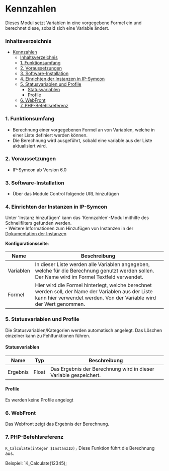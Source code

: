# Kennzahlen
Dieses Modul setzt Variablen in eine vorgegebene Formel ein und berechnet diese, sobald sich eine Variable ändert.

### Inhaltsverzeichnis

- [Kennzahlen](#kennzahlen)
    - [Inhaltsverzeichnis](#inhaltsverzeichnis)
    - [1. Funktionsumfang](#1-funktionsumfang)
    - [2. Voraussetzungen](#2-voraussetzungen)
    - [3. Software-Installation](#3-software-installation)
    - [4. Einrichten der Instanzen in IP-Symcon](#4-einrichten-der-instanzen-in-ip-symcon)
    - [5. Statusvariablen und Profile](#5-statusvariablen-und-profile)
      - [Statusvariablen](#statusvariablen)
      - [Profile](#profile)
    - [6. WebFront](#6-webfront)
    - [7. PHP-Befehlsreferenz](#7-php-befehlsreferenz)

### 1. Funktionsumfang

* Berechnung einer vorgegebenen Formel an von Variablen, welche in einer Liste definiert werden können.
* Die Berechnung wird ausgeführt, sobald eine variable aus der Liste aktualisiert wird.

### 2. Voraussetzungen

- IP-Symcon ab Version 6.0

### 3. Software-Installation

* Über das Module Control folgende URL hinzufügen

### 4. Einrichten der Instanzen in IP-Symcon

 Unter 'Instanz hinzufügen' kann das 'Kennzahlen'-Modul mithilfe des Schnellfilters gefunden werden.  
	- Weitere Informationen zum Hinzufügen von Instanzen in der [Dokumentation der Instanzen](https://www.symcon.de/service/dokumentation/konzepte/instanzen/#Instanz_hinzufügen)

__Konfigurationsseite__:

Name     | Beschreibung
-------- | ------------------
Variablen| In dieser Liste werden alle Variablen angegeben, welche für die Berechnung genutzt werden sollen. Der Name wird im Formel Textfeld verwendet. 
Formel| Hier wird die Formel hinterlegt, welche berechnet werden soll, der Name der Variablen aus der Liste kann hier verwendet werden. Von der Variable wird der Wert genommen.

### 5. Statusvariablen und Profile

Die Statusvariablen/Kategorien werden automatisch angelegt. Das Löschen einzelner kann zu Fehlfunktionen führen.

#### Statusvariablen

Name   | Typ     | Beschreibung
------ | ------- | ------------
Ergebnis|Float| Das Ergebnis der Berechnung wird in dieser Variable gespeichert. 

#### Profile

Es werden keine Profile angelegt

### 6. WebFront

Das Webfront zeigt das Ergebnis der Berechnung.

### 7. PHP-Befehlsreferenz

`K_Calculate(integer $InstanzID);`
Diese Funktion führt die Berechnung aus.

Beispiel:
`K_Calculate(12345);
